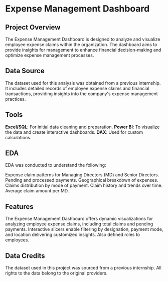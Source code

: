 # Expense Management Dashboard

## Project Overview
The Expense Management Dashboard is designed to analyze and visualize employee expense claims within the organization. The dashboard aims to provide insights for management to enhance financial decision-making and optimize expense management processes.

## Data Source
The dataset used for this analysis was obtained from a previous internship. It includes detailed records of employee expense claims and financial transactions, providing insights into the company's expense management practices.

## Tools
**Excel/SQL**: For initial data cleaning and preparation.
**Power BI**: To visualize the data and create interactive dashboards.
**DAX**: Used for custom calculations.

## EDA
EDA was conducted to understand the following:

Expense claim patterns for Managing Directors (MD) and Senior Directors.
Pending and processed payments.
Geographical breakdown of expenses.
Claims distribution by mode of payment.
Claim history and trends over time.
Average claim amount per MD.

## Features
The Expense Management Dashboard offers dynamic visualizations for analyzing employee expense claims, including total claims and pending payments. Interactive slicers enable filtering by designation, payment mode, and location delivering customized insights. Also defined roles to employees.

## Data Credits
The dataset used in this project was sourced from a previous internship. All rights to the data belong to the original providers.

